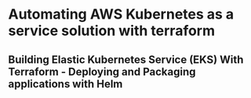 # Automating AWS Kubernetes as a service solution with terraform

## Building Elastic Kubernetes Service (EKS) With Terraform - Deploying and Packaging applications with Helm